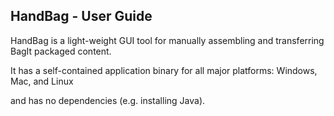 ## HandBag - User Guide ##

HandBag is a light-weight GUI tool for manually assembling and transferring BagIt packaged content.

It has a self-contained application binary for all major platforms: Windows, Mac, and Linux

and has no dependencies (e.g. installing Java).